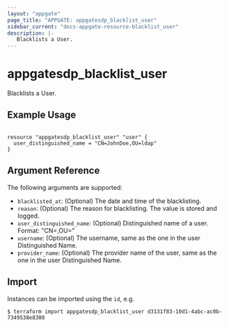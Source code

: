 ```yaml
---
layout: "appgate"
page_title: "APPGATE: appgatesdp_blacklist_user"
sidebar_current: "docs-appgate-resource-blacklist_user"
description: |-
   Blacklists a User.
---
```


# appgatesdp_blacklist_user

Blacklists a User.

## Example Usage

```hcl

resource "appgatesdp_blacklist_user" "user" {
  user_distinguished_name = "CN=JohnDoe,OU=ldap"
}

```

## Argument Reference

The following arguments are supported:


* `blacklisted_at`: (Optional) The date and time of the blacklisting.
* `reason`: (Optional) The reason for blacklisting. The value is stored and logged.
* `user_distinguished_name`: (Optional) Distinguished name of a user. Format: "CN=,OU="
* `username`: (Optional) The username, same as the one in the user Distinguished Name.
* `provider_name`: (Optional) The provider name of the user, same as the one in the user Distinguished Name.





## Import

Instances can be imported using the `id`, e.g.

```
$ terraform import appgatesdp_blacklist_user d3131f83-10d1-4abc-ac0b-7349538e8300
```
